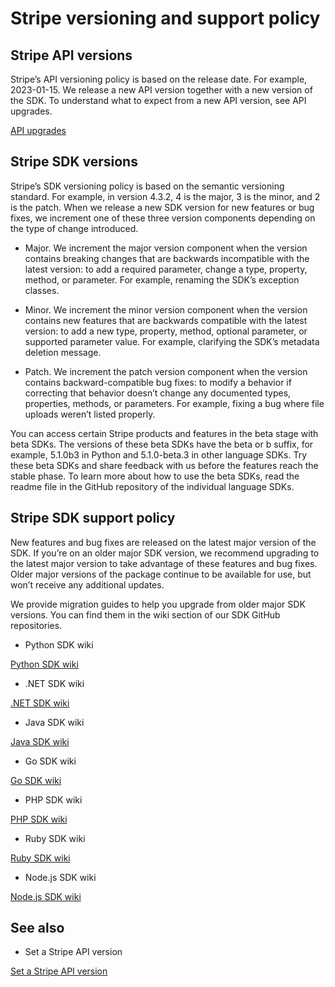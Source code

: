 # Stripe versioning and support policy

## Stripe API versions

Stripe’s API versioning policy is based on the release date. For example, 2023-01-15. We release a new API version together with a new version of the SDK. To understand what to expect from a new API version, see API upgrades.

[API upgrades](/upgrades)

## Stripe SDK versions

Stripe’s SDK versioning policy is based on the semantic versioning standard. For example, in version 4.3.2, 4 is the major, 3 is the minor, and 2 is the patch. When we release a new SDK version for new features or bug fixes, we increment one of these three version components depending on the type of change introduced.

- Major. We increment the major version component when the version contains breaking changes that are backwards incompatible with the latest version: to add a required parameter, change a type, property, method, or parameter. For example, renaming the SDK’s exception classes.

- Minor. We increment the minor version component when the version contains new features that are backwards compatible with the latest version: to add a new type, property, method, optional parameter, or supported parameter value. For example, clarifying the SDK’s metadata deletion message.

- Patch. We increment the patch version component when the version contains backward-compatible bug fixes: to modify a behavior if correcting that behavior doesn’t change any documented types, properties, methods, or parameters. For example, fixing a bug where file uploads weren’t listed properly.

You can access certain Stripe products and features in the beta stage with beta SDKs. The versions of these beta SDKs have the beta or b suffix, for example, 5.1.0b3 in Python and 5.1.0-beta.3 in other language SDKs. Try these beta SDKs and share feedback with us before the features reach the stable phase. To learn more about how to use the beta SDKs, read the readme file in the GitHub repository of the individual language SDKs.

## Stripe SDK support policy

New features and bug fixes are released on the latest major version of the SDK. If you’re on an older major SDK version, we recommend upgrading to the latest major version to take advantage of these features and bug fixes. Older major versions of the package continue to be available for use, but won’t receive any additional updates.

We provide migration guides to help you upgrade from older major SDK versions. You can find them in the wiki section of our SDK GitHub repositories.

- Python SDK wiki

[Python SDK wiki](https://github.com/stripe/stripe-python/wiki)

- .NET SDK wiki

[.NET SDK wiki](https://github.com/stripe/stripe-dotnet/wiki)

- Java SDK wiki

[Java SDK wiki](https://github.com/stripe/stripe-java/wiki)

- Go SDK wiki

[Go SDK wiki](https://github.com/stripe/stripe-go/wiki)

- PHP SDK wiki

[PHP SDK wiki](https://github.com/stripe/stripe-php/wiki)

- Ruby SDK wiki

[Ruby SDK wiki](https://github.com/stripe/stripe-ruby/wiki)

- Node.js SDK wiki

[Node.js SDK wiki](https://github.com/stripe/stripe-node/wiki)

## See also

- Set a Stripe API version

[Set a Stripe API version](/libraries/set-version)
